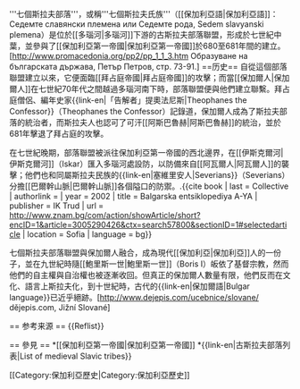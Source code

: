 '''七個斯拉夫部落'''，或稱'''七個斯拉夫氏族'''（[[保加利亞語|保加利亞語]]：Седемте славянски племена или Седемте рода, Sedem slavyanski plemena）是位於[[多瑙河|多瑙河]]下游的古斯拉夫部落聯盟，形成於七世紀中葉，並參與了[[保加利亞第一帝國|保加利亞第一帝國]]於680至681年間的建立。<ref>[http://www.promacedonia.org/pp2/pp_1_1_3.htm Образуване на българската държава, Петър Петров, стр. 73-91.]</ref>
==历史==
自從這個部落聯盟建立以來，它便面臨[[拜占庭帝國|拜占庭帝國]]的攻擊；而當[[保加爾人|保加爾人]]在七世紀70年代之間越過多瑙河南下時，部落聯盟便與他們建立聯繫。拜占庭僧侶、編年史家{{link-en|「告解者」提奧法尼斯|Theophanes the Confessor}}（Theophanes the Confessor）記錄道，保加爾人成為了斯拉夫部落的統治者，而斯拉夫人也認可了可汗[[阿斯巴魯赫|阿斯巴魯赫]]的統治，並於681年擊退了拜占庭的攻擊。

在七世紀晚期，部落聯盟被派往保加利亞第一帝國的西北邊界，在[[伊斯克爾河|伊斯克爾河]]（Iskar）匯入多瑙河處設防，以防備來自[[阿瓦爾人|阿瓦爾人]]的襲擊；他們也和同屬斯拉夫民族的{{link-en|塞維里安人|Severians}}（Severians）分擔[[巴爾幹山脈|巴爾幹山脈]]各個隘口的防禦。.<ref>{{cite book | last = Collective | authorlink = | year = 2002 | title = Balgarska entsiklopediya A-YA | publisher = IK Trud | url = http://www.znam.bg/com/action/showArticle/short?encID=1&article=3005290426&ctx=search57800&sectionID=1#selectedarticle | location = Sofia | language = bg}}</ref> 

七個斯拉夫部落聯盟與保加爾人融合，成為現代[[保加利亞|保加利亞]]人的一份子，並在九世紀時隨[[鮑里斯一世|鮑里斯一世]]（Boris I）皈依了基督宗教，然而他們的自主權與自治權也被逐漸收回。但真正的保加爾人數量有限，他們反而在文化、語言上斯拉夫化，到十世紀時，古代的{{link-en|保加爾語|Bulgar language}}已近乎絕跡。<ref>[http://www.dejepis.com/ucebnice/slovane/ dějepis.com, Jižní Slované]</ref>

== 参考来源 ==
{{Reflist}}

== 參見 ==
*[[保加利亞第一帝國|保加利亞第一帝國]]
*{{link-en|古斯拉夫部落列表|List of medieval Slavic tribes}}

[[Category:保加利亞歷史|Category:保加利亞歷史]]